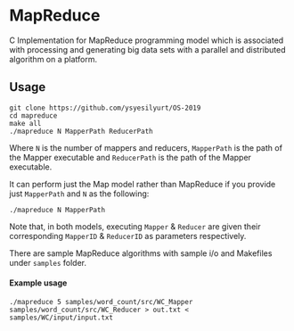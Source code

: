 # MapReduce

C Implementation for MapReduce programming model which is associated with processing and generating big data sets with a parallel and distributed algorithm on a platform.

## Usage
```
git clone https://github.com/ysyesilyurt/OS-2019
cd mapreduce
make all
./mapreduce N MapperPath ReducerPath
```
Where ```N``` is the number of mappers and reducers, ```MapperPath``` is the path of the Mapper executable and ```ReducerPath``` is the path of the Mapper executable. 

It can perform just the Map model rather than MapReduce if you provide just ```MapperPath``` and ```N``` as the following:

```
./mapreduce N MapperPath 
```

Note that, in both models, executing ```Mapper``` & ```Reducer``` are given their corresponding ```MapperID``` & ```ReducerID``` as parameters respectively.

There are sample MapReduce algorithms with sample i/o and Makefiles under ```samples``` folder.

#### Example usage
```
./mapreduce 5 samples/word_count/src/WC_Mapper samples/word_count/src/WC_Reducer > out.txt < samples/WC/input/input.txt
```